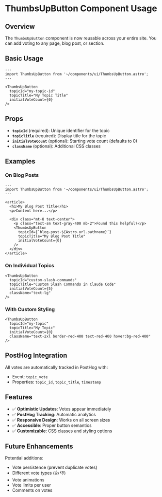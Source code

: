 # ThumbsUpButton Component Usage

## Overview
The `ThumbsUpButton` component is now reusable across your entire site. You can add voting to any page, blog post, or section.

## Basic Usage

```astro
---
import ThumbsUpButton from '~/components/ui/ThumbsUpButton.astro';
---

<ThumbsUpButton 
  topicId="my-topic-id"
  topicTitle="My Topic Title"
  initialVoteCount={0}
/>
```

## Props

- **`topicId`** (required): Unique identifier for the topic
- **`topicTitle`** (required): Display title for the topic  
- **`initialVoteCount`** (optional): Starting vote count (defaults to 0)
- **`className`** (optional): Additional CSS classes

## Examples

### On Blog Posts
```astro
---
import ThumbsUpButton from '~/components/ui/ThumbsUpButton.astro';
---

<article>
  <h1>My Blog Post Title</h1>
  <p>Content here...</p>
  
  <div class="mt-8 text-center">
    <p class="text-sm text-gray-400 mb-2">Found this helpful?</p>
    <ThumbsUpButton 
      topicId={`blog-post-${Astro.url.pathname}`}
      topicTitle="My Blog Post Title"
      initialVoteCount={0}
    />
  </div>
</article>
```

### On Individual Topics
```astro
<ThumbsUpButton 
  topicId="custom-slash-commands"
  topicTitle="Custom Slash Commands in Claude Code"
  initialVoteCount={5}
  className="text-lg"
/>
```

### With Custom Styling
```astro
<ThumbsUpButton 
  topicId="my-topic"
  topicTitle="My Topic"
  initialVoteCount={0}
  className="text-2xl border-red-400 text-red-400 hover:bg-red-400"
/>
```

## PostHog Integration

All votes are automatically tracked in PostHog with:
- Event: `topic_vote`
- Properties: `topic_id`, `topic_title`, `timestamp`

## Features

- ✅ **Optimistic Updates**: Votes appear immediately
- ✅ **PostHog Tracking**: Automatic analytics
- ✅ **Responsive Design**: Works on all screen sizes
- ✅ **Accessible**: Proper button semantics
- ✅ **Customizable**: CSS classes and styling options

## Future Enhancements

Potential additions:
- Vote persistence (prevent duplicate votes)
- Different vote types (👍 👎)
- Vote animations
- Vote limits per user
- Comments on votes
